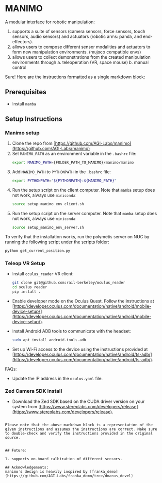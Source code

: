 # MANIMO

A modular interface for robotic manipulation:
1. supports a suite of sensors (camera sensors, force sensors, touch sensors, audio sensors) and actuators (robotic arms: panda, and end-effectors).
2. allows users to compose different sensor modalities and actuators to form new manipulation environments. (mujoco compatible envs)
3. allows users to collect demonstrations from the created manipulation environments through
  a. teleoperation (VR, space mouse)
  b. manual control


Sure! Here are the instructions formatted as a single markdown block:

## Prerequisites

- Install `mamba`

## Setup Instructions

### Manimo setup

1. Clone the repo from [https://github.com/AGI-Labs/manimo](https://github.com/AGI-Labs/manimo)
2. Set `MANIMO_PATH` as an environment variable in the `.bashrc` file:
   ```bash
   export MANIMO_PATH={FOLDER_PATH_TO_MANIMO}/manimo/manimo
   ```
3. Add `MANIMO_PATH` to `PYTHONPATH` in the `.bashrc` file:
   ```bash
   export PYTHONPATH="${PYTHONPATH}:${MANIMO_PATH}"
   ```
4. Run the setup script on the client computer. Note that `mamba` setup does not work, always use `miniconda`:
   ```bash
   source setup_manimo_env_client.sh
   ```
5. Run the setup script on the server computer. Note that `mamba` setup does not work, always use `miniconda`:
   ```bash
   source setup_manimo_env_server.sh
   ```

To verify that the installation works, run the polymetis server on NUC by running the following script under the scripts folder:
```bash
python get_current_position.py
```

### Teleop VR Setup

- Install `oculus_reader` VR client:
  ```bash
  git clone git@github.com:rail-berkeley/oculus_reader
  cd oculus_reader
  pip install .
  ```

- Enable developer mode on the Oculus Quest. Follow the instructions at [https://developer.oculus.com/documentation/native/android/mobile-device-setup/](https://developer.oculus.com/documentation/native/android/mobile-device-setup/).

- Install Android ADB tools to communicate with the headset:
  ```bash
  sudo apt install android-tools-adb
  ```

- Set up Wi-Fi access to the device using the instructions provided at [https://developer.oculus.com/documentation/native/android/ts-adb/](https://developer.oculus.com/documentation/native/android/ts-adb/).

FAQs:

- Update the IP address in the `oculus.yaml` file.

### Zed Camera SDK Install

- Download the Zed SDK based on the CUDA driver version on your system from [https://www.stereolabs.com/developers/release](https://www.stereolabs.com/developers/release).
```

Please note that the above markdown block is a representation of the given instructions and assumes the instructions are correct. Make sure to double-check and verify the instructions provided in the original source.


## Future:

1. supports on-board calbiration of different sensors.
  
## Acknowledgements:
manimo's design is heavily inspired by [franka_demo](https://github.com/AGI-Labs/franka_demo/tree/dmanus_devel)
